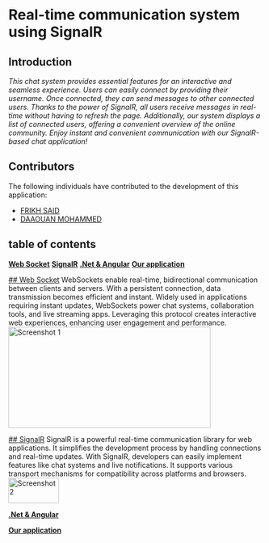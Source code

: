 # Real-time communication system using SignalR

## Introduction

*This chat system provides essential features for an interactive and seamless experience. 
Users can easily connect by providing their username. 
Once connected, they can send messages to other connected users. 
Thanks to the power of SignalR, all users receive messages in real-time without having to refresh the page. 
Additionally, our system displays a list of connected users, offering a convenient overview of the online community. 
Enjoy instant and convenient communication with our SignalR-based chat application!*

## Contributors

The following individuals have contributed to the development of this application:

- [FRIKH SAID](https://github.com/Frikh-Said)
- [DAAOUAN MOHAMMED](https://github.com/Daaouan-Mohammed)

## table of contents

**[Web Socket](#WebSocket)**
**[SignalR](#SignalR)**
**[.Net & Angular](#framworks)**
**[Our application](#Ourapplication)**

[## Web Socket](#WebSocket)
WebSockets enable real-time, bidirectional communication between clients and servers. 
With a persistent connection, data transmission becomes efficient and instant. 
Widely used in applications requiring instant updates, WebSockets power chat systems, collaboration tools, and live streaming apps. 
Leveraging this protocol creates interactive web experiences, enhancing user engagement and performance.
<img src="https://github.com/Frikh-Said/EnjoyChat/assets/123327203/a5e27f44-5c0a-4047-89f1-f5123f32e335" alt="Screenshot 1" width="400" height="200" />


[## SignalR](#SignalR)
SignalR is a powerful real-time communication library for web applications. 
It simplifies the development process by handling connections and real-time updates. 
With SignalR, developers can easily implement features like chat systems and live notifications. 
It supports various transport mechanisms for compatibility across platforms and browsers.
<img src="https://github.com/Frikh-Said/EnjoyChat/assets/123327203/85f0216d-cf5a-47eb-a7cd-b022a7512d11" alt="Screenshot 2" width="100" height="50" />

**[.Net & Angular](#framworks)**

**[Our application](#Ourapplication)**
